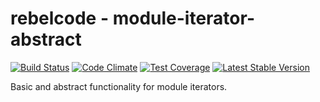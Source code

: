 # rebelcode - module-iterator-abstract

[![Build Status](https://travis-ci.org/rebelcode/module-iterator-abstract.svg?branch=master)](https://travis-ci.org/rebelcode/module-iterator-abstract)
[![Code Climate](https://codeclimate.com/github/rebelcode/module-iterator-abstract/badges/gpa.svg)](https://codeclimate.com/github/rebelcode/module-iterator-abstract)
[![Test Coverage](https://codeclimate.com/github/rebelcode/module-iterator-abstract/badges/coverage.svg)](https://codeclimate.com/github/rebelcode/module-iterator-abstract/coverage)
[![Latest Stable Version](https://poser.pugx.org/rebelcode/module-iterator-abstract/version)](https://packagist.org/packages/rebelcode/module-iterator-abstract)

Basic and abstract functionality for module iterators.
